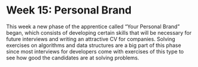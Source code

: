 # Week 15: Personal Brand

This week a new phase of the apprentice called “Your Personal Brand” began, which consists of developing certain skills that will be necessary for future interviews and writing an attractive CV for companies. Solving exercises on algorithms and data structures are a big part of this phase since most interviews for developers come with exercises of this type to see how good the candidates are at solving problems.
